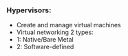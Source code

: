 ### Hypervisors:
* Create and manage virtual machines
* Virtual networking
2 types:
* 1: Native/Bare Metal
* 2: Software-defined